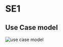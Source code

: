 # SE1

## Use Case model

![use case model](http://www.plantuml.com/plantuml/proxy?src=https://raw.githubusercontent.com/charelF/SE1/master/usecasemodel.puml)

